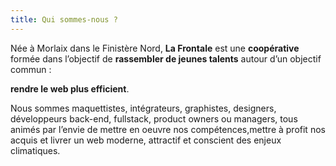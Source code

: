 ```yaml
---
title: Qui sommes-nous ?
---
```

Née à Morlaix dans le Finistère Nord, **La Frontale** est une **coopérative** formée dans l’objectif de **rassembler de jeunes talents** autour d’un objectif commun : 

**rendre le web plus efficient**.

Nous sommes maquettistes, intégrateurs, graphistes, designers, développeurs back-end, fullstack,  product owners ou managers, tous animés par l’envie de mettre en oeuvre nos compétences,mettre à profit nos  acquis et livrer un web moderne, attractif et conscient des enjeux climatiques.